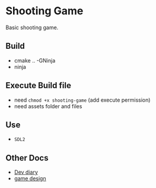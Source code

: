 # Shooting Game

Basic shooting game.

## Build

* cmake .. -GNinja
* ninja

## Execute Build file

* need `chmod +x shooting-game` (add execute permission)
* need assets folder and files

## Use

* `SDL2`

## Other Docs

* [Dev diary](docs/diary.md)
* [game design](docs/design.md)
